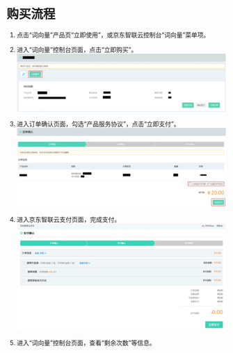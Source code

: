 # 购买流程



1.	点击“词向量”产品页“立即使用”，或京东智联云控制台“词向量”菜单项。


2.	进入“词向量”控制台页面，点击“立即购买”。
 ![1.png](../../../../image/AI-and-Machine-Learning/share-picture/1.png)

3.	进入订单确认页面，勾选“产品服务协议”，点击“立即支付”。
  ![2.png](../../../../image/AI-and-Machine-Learning/share-picture/2.png)

4.	进入京东智联云支付页面，完成支付。
  ![3.png](../../../../image/AI-and-Machine-Learning/share-picture/3.png)

5.	进入“词向量”控制台页面，查看“剩余次数”等信息。

